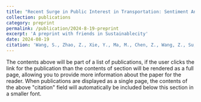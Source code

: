 ```yaml
---
title: "Recent Surge in Public Interest in Transportation: Sentiment Analysis of Baidu Apollo Go Using Weibo Data"
collection: publications
category: preprint
permalink: /publication/2024-8-19-preprint
excerpt: 'A preprint with friends in Sustainablecity'
date: 2024-08-19
citation: 'Wang, S., Zhao, Z., Xie, Y., Ma, M., Chen, Z., Wang, Z., Su, B., Xu, W. and Li, T. (2024) ‘Recent Surge in Public Interest in Transportation: Sentiment Analysis of Baidu Apollo Go Using Weibo Data’. arXiv. Available at: https://doi.org/10.48550/arXiv.2408.10088.'
---
```


The contents above will be part of a list of publications, if the user clicks the link for the publication than the contents of section will be rendered as a full page, allowing you to provide more information about the paper for the reader. When publications are displayed as a single page, the contents of the above "citation" field will automatically be included below this section in a smaller font.